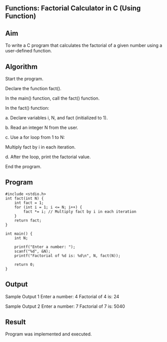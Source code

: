 ## Functions: Factorial Calculator in C (Using Function)
## Aim
To write a C program that calculates the factorial of a given number using a user-defined function.

## Algorithm
Start the program.

Declare the function fact().

In the main() function, call the fact() function.

In the fact() function:

a. Declare variables i, N, and fact (initialized to 1).

b. Read an integer N from the user.

c. Use a for loop from 1 to N:

Multiply fact by i in each iteration.

d. After the loop, print the factorial value.

End the program.

## Program

```
#include <stdio.h>
int fact(int N) {
    int fact = 1;
    for (int i = 1; i <= N; i++) {
        fact *= i; // Multiply fact by i in each iteration
    }
    return fact;
}

int main() {
    int N;
   
    printf("Enter a number: ");
    scanf("%d", &N);
    printf("Factorial of %d is: %d\n", N, fact(N));
    
    return 0;
}

```


## Output

Sample Output 1
Enter a number: 4
Factorial of 4 is: 24

Sample Output 2
Enter a number: 7
Factorial of 7 is: 5040

## Result
Program was implemented and executed.
